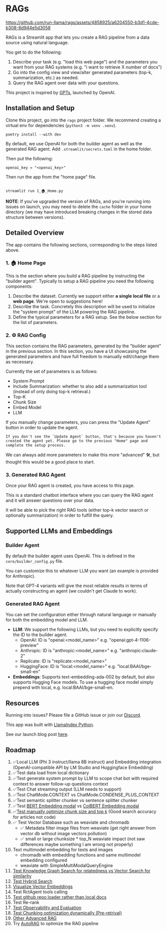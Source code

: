 # RAGs



https://github.com/run-llama/rags/assets/4858925/a6204550-b3d1-4cde-b308-8d944e5d3058



RAGs is a Streamlit app that lets you create a RAG pipeline from a data source using natural language.

You get to do the following:
1. Describe your task (e.g. "load this web page") and the parameters you want from your RAG systems (e.g. "i want to retrieve X number of docs")
2. Go into the config view and view/alter generated parameters (top-k, summarization, etc.) as needed.
3. Query the RAG agent over data with your questions.

This project is inspired by [GPTs](https://openai.com/blog/introducing-gpts), launched by OpenAI.

## Installation and Setup 

Clone this project, go into the `rags` project folder. We recommend creating a virtual env for dependencies (`python3 -m venv .venv`).

```
poetry install --with dev
```

By default, we use OpenAI for both the builder agent as well as the generated RAG agent.
Add `.streamlit/secrets.toml` in the home folder.

Then put the following:
```
openai_key = "<openai_key>"
```


Then run the app from the "home page" file.

```

streamlit run 1_🏠_Home.py

```

**NOTE**: If you've upgraded the version of RAGs, and you're running into issues on launch, you may need to delete the `cache` folder in your home directory (we may have introduced breaking changes in the stored data structure between versions).

## Detailed Overview

The app contains the following sections, corresponding to the steps listed above.

### 1. 🏠 Home Page
This is the section where you build a RAG pipeline by instructing the "builder agent". Typically to setup a RAG pipeline you need the following components:
1. Describe the dataset. Currently we support either **a single local file** or a **web page**. We're open to suggestions here! 
2. Describe the task. Concretely this description will be used to initialize the "system prompt" of the LLM powering the RAG pipeline.
3. Define the typical parameters for a RAG setup. See the below section for the list of parameters.

### 2. ⚙️ RAG Config

This section contains the RAG parameters, generated by the "builder agent" in the previous section. In this section, you have a UI showcasing the generated parameters and have full freedom to manually edit/change them as necessary.

Currently the set of parameters is as follows:
- System Prompt
- Include Summarization: whether to also add a summarization tool (instead of only doing top-k retrieval.)
- Top-K
- Chunk Size
- Embed Model
- LLM 

If you manually change parameters, you can press the "Update Agent" button in order to update the agent.

```{tip}
If you don't see the `Update Agent` button, that's because you haven't created the agent yet. Please go to the previous "Home" page and complete the setup process.
```

We can always add more parameters to make this more "advanced" 🛠️, but thought this would be a good place to start.

### 3. Generated RAG Agent

Once your RAG agent is created, you have access to this page.

This is a standard chatbot interface where you can query the RAG agent and it will answer questions over your data.

It will be able to pick the right RAG tools (either top-k vector search or optionally summarization) in order to fulfill the query.


## Supported LLMs and Embeddings

### Builder Agent

By default the builder agent uses OpenAI. This is defined in the `core/builder_config.py` file.

You can customize this to whatever LLM you want (an example is provided for Anthropic).

Note that GPT-4 variants will give the most reliable results in terms of actually constructing an agent (we couldn't get Claude to work).

### Generated RAG Agent

You can set the configuration either through natural language or manually for both the embedding model and LLM.

- **LLM**: We support the following LLMs, but you need to explicitly specify the ID to the builder agent.
    - OpenAI: ID is "openai:<model_name>" e.g. "openai:gpt-4-1106-preview"
    - Anthropic: ID is "anthropic:<model_name>" e.g. "anthropic:claude-2"
    - Replicate: ID is "replicate:<model_name>"
    - HuggingFace: ID is "local:<model_name>" e.g. "local:BAAI/bge-small-en"
- **Embeddings**: Supports text-embedding-ada-002 by default, but also supports Hugging Face models. To use a hugging face model simply prepend with local, e.g. local:BAAI/bge-small-en.


## Resources

Running into issues? Please file a GitHub issue or join our [Discord](https://discord.gg/dGcwcsnxhU).

This app was built with [LlamaIndex Python](https://github.com/run-llama/llama_index).

See our launch blog post [here](https://blog.llamaindex.ai/introducing-rags-your-personalized-chatgpt-experience-over-your-data-2b9d140769b1).


## Roadmap

1. ✅Local LLM (Phi 3 instruct/llama 8B instruct) and Embedding integration (OpenAI-compatible API by LM Studio and Huggingface Embedding) 
2. ✅Test data load from local dictionary 
3. ✅Test generate system prompt by LLM to scope chat bot with required context to answer follow-up questions context 
4. ✅Test Chat streaming output (LLM needs to support)
5. ✅Test ChatMode.CONTEXT vs ChatMode.CONDENSE_PLUS_CONTEXT
6. ✅Test semantic splitter chunker vs sentence splitter chunker
7. ✅Test [BERT Embedding modal](https://huggingface.co/BAAI/bge-small-en-v1.5) vs [ColBERT Embedding modal](https://huggingface.co/colbert-ir/colbertv2.0) 
8. ✅[Test manually optimize chunk size and top k](https://ai.plainenglish.io/investigating-chunk-size-on-semantic-results-b465867d8ca1) (Good search accuracy for articles not code)
9. ✅ Test Vector Database such as weaviate and chromadb
    - ✅ Metadata filter image files from weaviate (get right answer from vector db without image vectors pollution)
    - ✅ small or large chunksize * top_N weaviate impact (not saw differences maybe something I am wrong not properly)
10. Text multimodel embedding for texts and images 
    - chromadb with embedding functions and same multimodel embedding configured 
    - weaviate with SimpleMultiModalQueryEngine
11. [Test Knowledge Graph Search for relatedness vs Vector Search for similarity](https://medium.aiplanet.com/implement-rag-with-knowledge-graph-and-llama-index-6a3370e93cdd)
12. [Test Hybrid Search](https://medium.com/llamaindex-blog/llamaindex-enhancing-retrieval-performance-with-alpha-tuning-in-hybrid-search-in-rag-135d0c9b8a00)
13. [Visualize Vector Embeddings](https://medium.com/@sarmadafzalj/visualize-vector-embeddings-in-a-rag-system-89d0c44a3be4)
14. Test RctAgent tools calling
15. [Test github repo loader rather than local docs ](https://docs.llamaindex.ai/en/stable/examples/data_connectors/GithubRepositoryReaderDemo/)
16. Test Re-rank
17. [Test Observability and Evaluation](https://docs.llamaindex.ai/en/stable/module_guides/observability/)
18. [Test Chunking optimization dynamically (Pre-retrival)](https://medium.com/llamaindex-blog/a-cheat-sheet-and-some-recipes-for-building-advanced-rag-803a9d94c41b) 
19. [Other Advanced RAG](https://medium.com/llamaindex-blog/a-cheat-sheet-and-some-recipes-for-building-advanced-rag-803a9d94c41b)
20. Try [AutoRAG](https://marker-inc-korea.github.io/AutoRAG/) to optimize the RAG pipeline